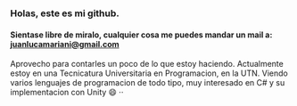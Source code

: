 ### Holas, este es mi github. 
#### Sientase libre de miralo, cualquier cosa me puedes mandar un mail a: juanlucamariani@gmail.com

Aprovecho para contarles un poco de lo que estoy haciendo.
Actualmente estoy en una Tecnicatura Universitaria en Programacion, en la UTN. 
Viendo varios lenguajes de programacion de todo tipo,
muy interesado en C# y su implementacion con Unity 😄
··

<!--
**LuccaMariani/LuccaMariani** is a ✨ _special_ ✨ repository because its `README.md` (this file) appears on your GitHub profile.

Here are some ideas to get you started:

- 🔭 I’m currently working on ...
- 🌱 I’m currently learning ...
- 👯 I’m looking to collaborate on ...
- 🤔 I’m looking for help with ...
- 💬 Ask me about ...
- 📫 How to reach me: ...
- 😄 Pronouns: ...
- ⚡ Fun fact: ...
-->
